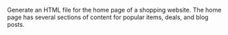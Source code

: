 Generate an HTML file for the home page of a shopping website. The home page has several sections of content for popular items, deals, and blog posts.
